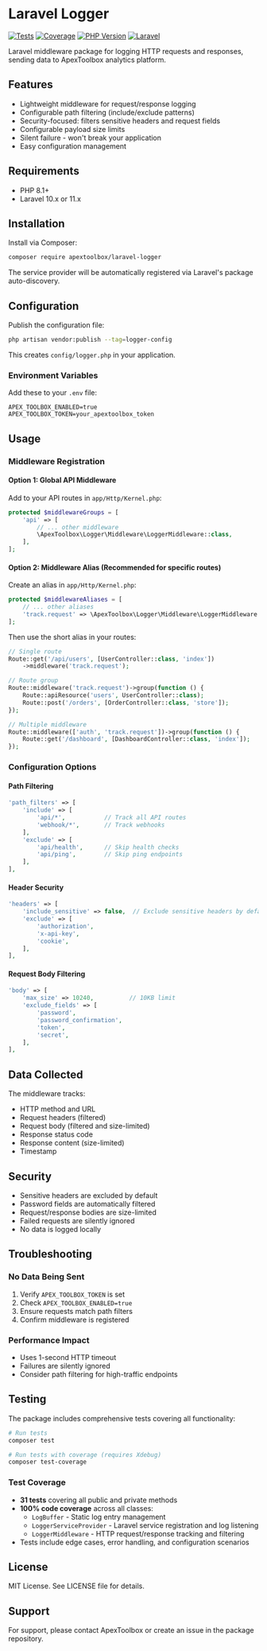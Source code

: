 # Laravel Logger

[![Tests](https://img.shields.io/badge/tests-31%20passed-brightgreen)](https://github.com/apextoolbox/laravel-logger)
[![Coverage](https://img.shields.io/badge/coverage-100%25-brightgreen)](https://github.com/apextoolbox/laravel-logger)
[![PHP Version](https://img.shields.io/badge/php-%3E%3D8.1-blue)](https://php.net)
[![Laravel](https://img.shields.io/badge/laravel-10.x%20%7C%2011.x%20%7C%2012.x-red)](https://laravel.com)

Laravel middleware package for logging HTTP requests and responses, sending data to ApexToolbox analytics platform.

## Features

- Lightweight middleware for request/response logging
- Configurable path filtering (include/exclude patterns)
- Security-focused: filters sensitive headers and request fields
- Configurable payload size limits
- Silent failure - won't break your application
- Easy configuration management

## Requirements

- PHP 8.1+
- Laravel 10.x or 11.x

## Installation

Install via Composer:

```bash
composer require apextoolbox/laravel-logger
```

The service provider will be automatically registered via Laravel's package auto-discovery.

## Configuration

Publish the configuration file:

```bash
php artisan vendor:publish --tag=logger-config
```

This creates `config/logger.php` in your application.

### Environment Variables

Add these to your `.env` file:

```env
APEX_TOOLBOX_ENABLED=true
APEX_TOOLBOX_TOKEN=your_apextoolbox_token
```

## Usage

### Middleware Registration

#### Option 1: Global API Middleware

Add to your API routes in `app/Http/Kernel.php`:

```php
protected $middlewareGroups = [
    'api' => [
        // ... other middleware
        \ApexToolbox\Logger\Middleware\LoggerMiddleware::class,
    ],
];
```

#### Option 2: Middleware Alias (Recommended for specific routes)

Create an alias in `app/Http/Kernel.php`:

```php
protected $middlewareAliases = [
    // ... other aliases
    'track.request' => \ApexToolbox\Logger\Middleware\LoggerMiddleware::class,
];
```

Then use the short alias in your routes:

```php
// Single route
Route::get('/api/users', [UserController::class, 'index'])
    ->middleware('track.request');

// Route group
Route::middleware('track.request')->group(function () {
    Route::apiResource('users', UserController::class);
    Route::post('/orders', [OrderController::class, 'store']);
});

// Multiple middleware
Route::middleware(['auth', 'track.request'])->group(function () {
    Route::get('/dashboard', [DashboardController::class, 'index']);
});
```

### Configuration Options

#### Path Filtering

```php
'path_filters' => [
    'include' => [
        'api/*',           // Track all API routes
        'webhook/*',       // Track webhooks
    ],
    'exclude' => [
        'api/health',      // Skip health checks
        'api/ping',        // Skip ping endpoints
    ],
],
```

#### Header Security

```php
'headers' => [
    'include_sensitive' => false,  // Exclude sensitive headers by default
    'exclude' => [
        'authorization',
        'x-api-key',
        'cookie',
    ],
],
```

#### Request Body Filtering

```php
'body' => [
    'max_size' => 10240,          // 10KB limit
    'exclude_fields' => [
        'password',
        'password_confirmation',
        'token',
        'secret',
    ],
],
```

## Data Collected

The middleware tracks:

- HTTP method and URL
- Request headers (filtered)
- Request body (filtered and size-limited)
- Response status code
- Response content (size-limited)
- Timestamp

## Security

- Sensitive headers are excluded by default
- Password fields are automatically filtered
- Request/response bodies are size-limited
- Failed requests are silently ignored
- No data is logged locally

## Troubleshooting

### No Data Being Sent

1. Verify `APEX_TOOLBOX_TOKEN` is set
2. Check `APEX_TOOLBOX_ENABLED=true`
3. Ensure requests match path filters
4. Confirm middleware is registered

### Performance Impact

- Uses 1-second HTTP timeout
- Failures are silently ignored
- Consider path filtering for high-traffic endpoints

## Testing

The package includes comprehensive tests covering all functionality:

```bash
# Run tests
composer test

# Run tests with coverage (requires Xdebug)
composer test-coverage
```

### Test Coverage

- **31 tests** covering all public and private methods
- **100% code coverage** across all classes:
  - `LogBuffer` - Static log entry management
  - `LoggerServiceProvider` - Laravel service registration and log listening
  - `LoggerMiddleware` - HTTP request/response tracking and filtering
- Tests include edge cases, error handling, and configuration scenarios

## License

MIT License. See LICENSE file for details.

## Support

For support, please contact ApexToolbox or create an issue in the package repository.